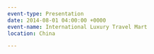 ```yaml
---
event-type: Presentation
date: 2014-08-01 04:00:00 +0000
event-name: International Luxury Travel Mart
location: China

---
```

